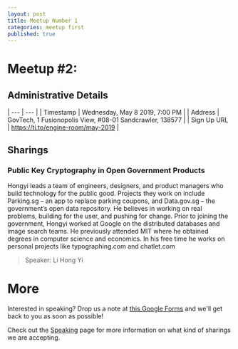 ```yaml
---
layout: post
title: Meetup Number 1
categories: meetup first
published: true
---
```


# Meetup #2: 

## Administrative Details

| --- | --- |
| Timestamp | Wednesday, May 8 2019, 7:00 PM |
| Address | GovTech, 1 Fusionopolis View, #08-01 Sandcrawler, 138577 |
| Sign Up URL | https://ti.to/engine-room/may-2019 |

## Sharings

### Public Key Cryptography in Open Government Products

Hongyi leads a team of engineers, designers, and product managers who build technology for the public good. Projects they work on include Parking.sg – an app to replace parking coupons, and Data.gov.sg – the government’s open data repository. He believes in working on real problems, building for the user, and pushing for change. Prior to joining the government, Hongyi worked at Google on the distributed databases and image search teams. He previously attended MIT where he obtained degrees in computer science and economics. In his free time he works on personal projects like typographing.com and chatlet.com

> Speaker: Li Hong Yi

# More

Interested in speaking? Drop us a note at [this Google Forms](https://docs.google.com/forms/d/e/1FAIpQLSdTBLl07WIucsnd3ixnKtpIgOR4sKVjdTg2t9qcynnXSxYgFQ/viewform) and we'll get back to you as soon as possible!

Check out the [Speaking](/speak) page for more information on what kind of sharings we are accepting.
